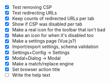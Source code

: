 - [x] Test removing CSP
- [x] Test redirecting URLs
- [x] Keep counts of redirected URLs per tab
- [x] Show if CSP was disabled per tab
- [x] Make a real icon for the toolbar that isn't bad
- [x] Make an icon for when it's disabled too
- [x] Make a settings page (Vue.js?)
- [x] Import/export settings, schema validation
- [x] Settings+Config -> Settings
- [x] Modal+Dialog -> Modal
- [x] Make a match/replace engine
- [x] Set browser action title
- [ ] Write the help text
